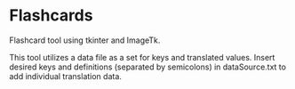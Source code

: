 # Flashcards
Flashcard tool using tkinter and ImageTk.

This tool utilizes a data file as a set for keys and translated values. 
Insert desired keys and definitions (separated by semicolons) in dataSource.txt to add individual translation data.
